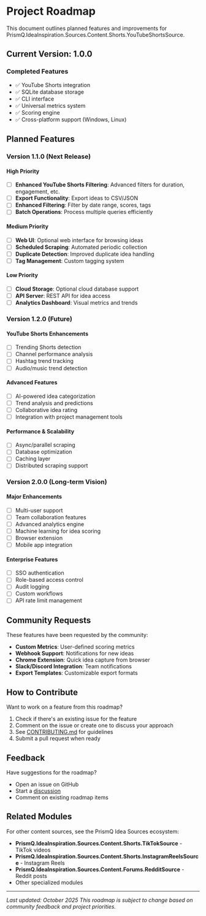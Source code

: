 # Project Roadmap

This document outlines planned features and improvements for PrismQ.IdeaInspiration.Sources.Content.Shorts.YouTubeShortsSource.

## Current Version: 1.0.0

### Completed Features
- ✅ YouTube Shorts integration
- ✅ SQLite database storage
- ✅ CLI interface
- ✅ Universal metrics system
- ✅ Scoring engine
- ✅ Cross-platform support (Windows, Linux)

## Planned Features

### Version 1.1.0 (Next Release)

#### High Priority
- [ ] **Enhanced YouTube Shorts Filtering**: Advanced filters for duration, engagement, etc.
- [ ] **Export Functionality**: Export ideas to CSV/JSON
- [ ] **Enhanced Filtering**: Filter by date range, scores, tags
- [ ] **Batch Operations**: Process multiple queries efficiently

#### Medium Priority
- [ ] **Web UI**: Optional web interface for browsing ideas
- [ ] **Scheduled Scraping**: Automated periodic collection
- [ ] **Duplicate Detection**: Improved duplicate idea handling
- [ ] **Tag Management**: Custom tagging system

#### Low Priority
- [ ] **Cloud Storage**: Optional cloud database support
- [ ] **API Server**: REST API for idea access
- [ ] **Analytics Dashboard**: Visual metrics and trends

### Version 1.2.0 (Future)

#### YouTube Shorts Enhancements
- [ ] Trending Shorts detection
- [ ] Channel performance analysis
- [ ] Hashtag trend tracking
- [ ] Audio/music trend detection

#### Advanced Features
- [ ] AI-powered idea categorization
- [ ] Trend analysis and predictions
- [ ] Collaborative idea rating
- [ ] Integration with project management tools

#### Performance & Scalability
- [ ] Async/parallel scraping
- [ ] Database optimization
- [ ] Caching layer
- [ ] Distributed scraping support

### Version 2.0.0 (Long-term Vision)

#### Major Enhancements
- [ ] Multi-user support
- [ ] Team collaboration features
- [ ] Advanced analytics engine
- [ ] Machine learning for idea scoring
- [ ] Browser extension
- [ ] Mobile app integration

#### Enterprise Features
- [ ] SSO authentication
- [ ] Role-based access control
- [ ] Audit logging
- [ ] Custom workflows
- [ ] API rate limit management

## Community Requests

These features have been requested by the community:

- **Custom Metrics**: User-defined scoring metrics
- **Webhook Support**: Notifications for new ideas
- **Chrome Extension**: Quick idea capture from browser
- **Slack/Discord Integration**: Team notifications
- **Export Templates**: Customizable export formats

## How to Contribute

Want to work on a feature from this roadmap?

1. Check if there's an existing issue for the feature
2. Comment on the issue or create one to discuss your approach
3. See [CONTRIBUTING.md](../docs/CONTRIBUTING.md) for guidelines
4. Submit a pull request when ready

## Feedback

Have suggestions for the roadmap? 

- Open an issue on GitHub
- Start a [discussion](https://github.com/Nomoos/PrismQ.IdeaInspiration.Sources.Content.Shorts.YouTubeShortsSource/discussions)
- Comment on existing roadmap items

## Related Modules

For other content sources, see the PrismQ Idea Sources ecosystem:
- **PrismQ.IdeaInspiration.Sources.Content.Shorts.TikTokSource** - TikTok videos
- **PrismQ.IdeaInspiration.Sources.Content.Shorts.InstagramReelsSource** - Instagram Reels
- **PrismQ.IdeaInspiration.Sources.Content.Forums.RedditSource** - Reddit posts
- Other specialized modules

---

*Last updated: October 2025*
*This roadmap is subject to change based on community feedback and project priorities.*
